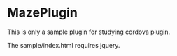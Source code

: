 # MazePlugin

This is only a sample plugin for studying cordova plugin.

The sample/index.html requires jquery.


